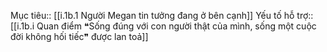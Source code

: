 Mục tiêu:: [[i.1b.1 Người Megan tin tưởng đang ở bên cạnh]]
Yếu tố hỗ trợ:: [[i.1b.i Quan điểm ❝Sống đúng với con người thật của mình, sống một cuộc đời không hối tiếc❞ được lan toả]]